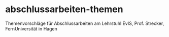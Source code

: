 # abschlussarbeiten-themen
Themenvorschläge für Abschlussarbeiten am Lehrstuhl EvIS, Prof. Strecker, FernUniversität in Hagen
